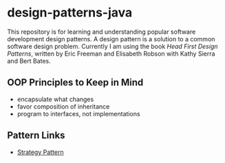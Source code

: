 # design-patterns-java

This repository is for learning and understanding popular software development design patterns. A design pattern is a solution to a common software design problem. Currently I am using the book *Head First Design Patterns*, written by Eric Freeman and Elisabeth Robson with Kathy Sierra and Bert Bates.

## OOP Principles to Keep in Mind
* encapsulate what changes
* favor composition of inheritance
* program to interfaces, not implementations

## Pattern Links
* [Strategy Pattern](https://github.com/cyenciso/design-patterns-java/tree/main/design-patterns/Strategy-Pattern)
